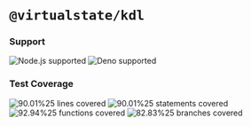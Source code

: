 # `@virtualstate/kdl`

[//]: # (badges)

### Support

 ![Node.js supported](https://img.shields.io/badge/node-%3E%3D16.0.0-blue) ![Deno supported](https://img.shields.io/badge/deno-%3E%3D1.17.0-blue) 

### Test Coverage

 ![90.01%25 lines covered](https://img.shields.io/badge/lines-90.01%25-brightgreen) ![90.01%25 statements covered](https://img.shields.io/badge/statements-90.01%25-brightgreen) ![92.94%25 functions covered](https://img.shields.io/badge/functions-92.94%25-brightgreen) ![82.83%25 branches covered](https://img.shields.io/badge/branches-82.83%25-brightgreen)

[//]: # (badges)

